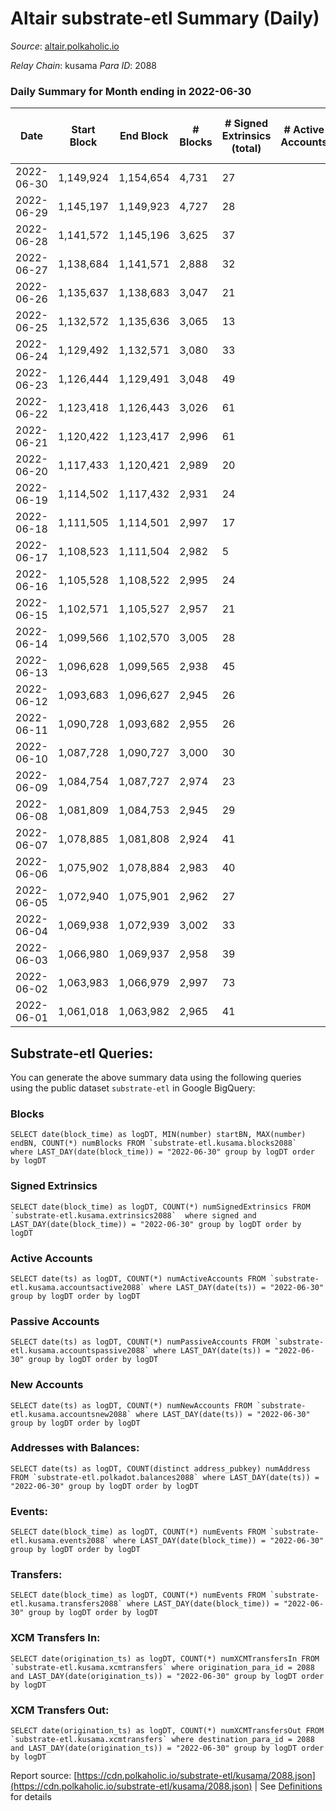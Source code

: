 # Altair substrate-etl Summary (Daily)

_Source_: [altair.polkaholic.io](https://altair.polkaholic.io)

*Relay Chain*: kusama
*Para ID*: 2088



### Daily Summary for Month ending in 2022-06-30


| Date | Start Block | End Block | # Blocks | # Signed Extrinsics (total) | # Active Accounts | # Passive | # New | # Addresses with Balances | # Events | # Transfers | # XCM Transfers In | # XCM Transfers Out | Issues | 
| ---- | ----------- | --------- | -------- | --------------------------- | ----------------- | --------- | ----- | ------------------------- | -------- | ----------- | ------------------ | ------------------- | ------ |
| 2022-06-30 | 1,149,924 | 1,154,654 | 4,731 | 27 |  |  |  | 22,206 | 9,589 | 16 ($1,867.08) |   |   |  |
| 2022-06-29 | 1,145,197 | 1,149,923 | 4,727 | 28 |  |  |  | 22,200 | 9,581 | 6 ($377.58) |   | 1 ($343.11) |  |
| 2022-06-28 | 1,141,572 | 1,145,196 | 3,625 | 37 |  |  |  | 22,199 | 7,423 | 15 ($111.16) |   |   |  |
| 2022-06-27 | 1,138,684 | 1,141,571 | 2,888 | 32 |  |  |  | 22,195 | 5,923 | 10 ($1,872.41) |   |   |  |
| 2022-06-26 | 1,135,637 | 1,138,683 | 3,047 | 21 |  |  |  | 22,193 | 6,190 | 3 ($187.62) | 1 ($62.55) | 1 ($62.55) |  |
| 2022-06-25 | 1,132,572 | 1,135,636 | 3,065 | 13 |  |  |  | 22,193 | 6,206 | 7 ($18.18) |   | 1 ($5.52) |  |
| 2022-06-24 | 1,129,492 | 1,132,571 | 3,080 | 33 |  |  |  | 22,192 | 6,314 | 8 ($14,473.76) | 1 ($0.01) | 1 ($14,418.38) |  |
| 2022-06-23 | 1,126,444 | 1,129,491 | 3,048 | 49 |  |  |  | 22,190 | 6,316 | 9 ($12,718.51) |   | 1 ($2.32) |  |
| 2022-06-22 | 1,123,418 | 1,126,443 | 3,026 | 61 |  |  |  | 22,189 | 6,359 | 7 ($273.39) |   | 4 ($53.13) |  |
| 2022-06-21 | 1,120,422 | 1,123,417 | 2,996 | 61 |  |  |  | 22,186 | 6,299 | 19 ($1,397.73) |   | 4 ($75.54) |  |
| 2022-06-20 | 1,117,433 | 1,120,421 | 2,989 | 20 |  |  |  | 22,180 | 6,074 | 7 ($1,441.24) |   | 1 ($0.22) |  |
| 2022-06-19 | 1,114,502 | 1,117,432 | 2,931 | 24 |  |  |  | 22,180 | 5,969 | 11 ($525.99) |   |   |  |
| 2022-06-18 | 1,111,505 | 1,114,501 | 2,997 | 17 |  |  |  | 22,176 | 6,085 | 8 ($311.78) |   | 3 ($87.26) |  |
| 2022-06-17 | 1,108,523 | 1,111,504 | 2,982 | 5 |  |  |  | 22,174 | 5,987 | 1 ($2.48) |   |   |  |
| 2022-06-16 | 1,105,528 | 1,108,522 | 2,995 | 24 |  |  |  | 22,174 | 6,104 | 13 ($54,828.46) |   | 1 ($5.05) |  |
| 2022-06-15 | 1,102,571 | 1,105,527 | 2,957 | 21 |  |  |  | 22,169 | 6,006 | 7 ($4,591.07) |   |   |  |
| 2022-06-14 | 1,099,566 | 1,102,570 | 3,005 | 28 |  |  |  | 22,168 | 6,139 | 10 ($4,430.12) | 1 ($0.04) | 1 ($0.04) |  |
| 2022-06-13 | 1,096,628 | 1,099,565 | 2,938 | 45 |  |  |  | 22,165 | 6,086 | 17 ($13,830.71) | 2 ($0.45) | 2 ($0.47) |  |
| 2022-06-12 | 1,093,683 | 1,096,627 | 2,945 | 26 |  |  |  | 22,165 | 6,007 | 8 ($18,211.63) |   |   |  |
| 2022-06-11 | 1,090,728 | 1,093,682 | 2,955 | 26 |  |  |  | 22,163 | 6,028 | 17 ($2,147.32) |   |   |  |
| 2022-06-10 | 1,087,728 | 1,090,727 | 3,000 | 30 |  |  |  | 22,161 | 6,160 | 10 ($358.28) | 3 ($0.35) | 6 ($0.58) |  |
| 2022-06-09 | 1,084,754 | 1,087,727 | 2,974 | 23 |  |  |  | 22,158 | 6,049 | 8 ($1,685.37) |   |   |  |
| 2022-06-08 | 1,081,809 | 1,084,753 | 2,945 | 29 |  |  |  | 22,156 | 6,025 | 13 ($13,161.05) |   |   |  |
| 2022-06-07 | 1,078,885 | 1,081,808 | 2,924 | 41 |  |  |  | 22,155 | 6,027 | 21 ($15,550.70) |   |   |  |
| 2022-06-06 | 1,075,902 | 1,078,884 | 2,983 | 40 |  |  |  | 22,151 | 6,136 | 12 ($3,631.77) |   |   |  |
| 2022-06-05 | 1,072,940 | 1,075,901 | 2,962 | 27 |  |  |  | 22,150 | 6,049 | 11 ($100.47) |   |   |  |
| 2022-06-04 | 1,069,938 | 1,072,939 | 3,002 | 33 |  |  |  | 22,149 | 6,191 | 11 ($406.41) |   |   |  |
| 2022-06-03 | 1,066,980 | 1,069,937 | 2,958 | 39 |  |  |  | 22,146 | 6,092 | 14 ($17,872.90) |   |   |  |
| 2022-06-02 | 1,063,983 | 1,066,979 | 2,997 | 73 |  |  |  | 22,143 | 6,340 | 22 ($1,007.62) |   | 1 (-) |  |
| 2022-06-01 | 1,061,018 | 1,063,982 | 2,965 | 41 |  |  |  | 22,139 | 6,139 | 23 ($3,378.75) |   |   |  |

## Substrate-etl Queries:
You can generate the above summary data using the following queries using the public dataset `substrate-etl` in Google BigQuery:


### Blocks
```
SELECT date(block_time) as logDT, MIN(number) startBN, MAX(number) endBN, COUNT(*) numBlocks FROM `substrate-etl.kusama.blocks2088`  where LAST_DAY(date(block_time)) = "2022-06-30" group by logDT order by logDT
```


### Signed Extrinsics
```
SELECT date(block_time) as logDT, COUNT(*) numSignedExtrinsics FROM `substrate-etl.kusama.extrinsics2088`  where signed and LAST_DAY(date(block_time)) = "2022-06-30" group by logDT order by logDT
```


### Active Accounts
```
SELECT date(ts) as logDT, COUNT(*) numActiveAccounts FROM `substrate-etl.kusama.accountsactive2088` where LAST_DAY(date(ts)) = "2022-06-30" group by logDT order by logDT
```


### Passive Accounts
```
SELECT date(ts) as logDT, COUNT(*) numPassiveAccounts FROM `substrate-etl.kusama.accountspassive2088` where LAST_DAY(date(ts)) = "2022-06-30" group by logDT order by logDT
```


### New Accounts
```
SELECT date(ts) as logDT, COUNT(*) numNewAccounts FROM `substrate-etl.kusama.accountsnew2088` where LAST_DAY(date(ts)) = "2022-06-30" group by logDT order by logDT
```


### Addresses with Balances:
```
SELECT date(ts) as logDT, COUNT(distinct address_pubkey) numAddress FROM `substrate-etl.polkadot.balances2088` where LAST_DAY(date(ts)) = "2022-06-30" group by logDT order by logDT
```


### Events:
```
SELECT date(block_time) as logDT, COUNT(*) numEvents FROM `substrate-etl.kusama.events2088` where LAST_DAY(date(block_time)) = "2022-06-30" group by logDT order by logDT
```


### Transfers:
```
SELECT date(block_time) as logDT, COUNT(*) numEvents FROM `substrate-etl.kusama.transfers2088` where LAST_DAY(date(block_time)) = "2022-06-30" group by logDT order by logDT
```


### XCM Transfers In:
```
SELECT date(origination_ts) as logDT, COUNT(*) numXCMTransfersIn FROM `substrate-etl.kusama.xcmtransfers` where origination_para_id = 2088 and LAST_DAY(date(origination_ts)) = "2022-06-30" group by logDT order by logDT
```


### XCM Transfers Out:
```
SELECT date(origination_ts) as logDT, COUNT(*) numXCMTransfersOut FROM `substrate-etl.kusama.xcmtransfers` where destination_para_id = 2088 and LAST_DAY(date(origination_ts)) = "2022-06-30" group by logDT order by logDT
```



Report source: [https://cdn.polkaholic.io/substrate-etl/kusama/2088.json](https://cdn.polkaholic.io/substrate-etl/kusama/2088.json) | See [Definitions](/DEFINITIONS.md) for details
